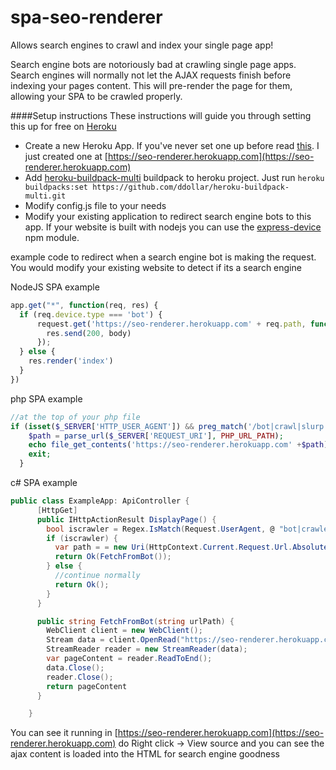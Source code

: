 # spa-seo-renderer
Allows search engines to crawl and index your single page app!

Search engine bots are notoriously bad at crawling single page apps.  Search engines will normally not let the AJAX requests finish before indexing your pages content.  This will pre-render the page for them, allowing your SPA to be crawled properly.

####Setup instructions
These instructions will guide you through setting this up for free on [Heroku](https://heroku.com)
* Create a new Heroku App.  If you've never set one up before read [this](https://devcenter.heroku.com/articles/getting-started-with-nodejs#introduction). I just created one at [https://seo-renderer.herokuapp.com](https://seo-renderer.herokuapp.com)
* Add [heroku-buildpack-multi](https://github.com/ddollar/heroku-buildpack-multi) buildpack to heroku project.  Just run `heroku buildpacks:set https://github.com/ddollar/heroku-buildpack-multi.git`
* Modify config.js file to your needs
* Modify your existing application to redirect search engine bots to this app.  If your website is built with nodejs you can use the [express-device](https://github.com/rguerreiro/express-device) npm module.

example code to redirect when a search engine bot is making the request.  You would modify your existing website to detect if its a search engine

NodeJS SPA example
```js
app.get("*", function(req, res) {
  if (req.device.type === 'bot') {
      request.get('https://seo-renderer.herokuapp.com' + req.path, function(error, response, body) {
        res.send(200, body)
      });
  } else {
    res.render('index')
  }
})
```

php SPA example
```php
//at the top of your php file
if (isset($_SERVER['HTTP_USER_AGENT']) && preg_match('/bot|crawl|slurp|spider/i', $_SERVER['HTTP_USER_AGENT'])) {
    $path = parse_url($_SERVER['REQUEST_URI'], PHP_URL_PATH);
    echo file_get_contents('https://seo-renderer.herokuapp.com' +$path);
    exit;
  }
```

c# SPA example
```c#
public class ExampleApp: ApiController {
      [HttpGet]
      public IHttpActionResult DisplayPage() {
        bool iscrawler = Regex.IsMatch(Request.UserAgent, @ "bot|crawler|baiduspider|80legs|ia_archiver|voyager|curl|wget|yahoo! slurp|mediapartners-google", RegexOptions.IgnoreCase);
        if (iscrawler) {
          var path = = new Uri(HttpContext.Current.Request.Url.AbsoluteUri).path
          return Ok(FetchFromBot());
        } else {
          //continue normally
          return Ok();
        }
      }

      public string FetchFromBot(string urlPath) {
        WebClient client = new WebClient();
        Stream data = client.OpenRead("https://seo-renderer.herokuapp.com"+ urlPath);
        StreamReader reader = new StreamReader(data);
        var pageContent = reader.ReadToEnd();
        data.Close();
        reader.Close();
        return pageContent
      }

    }
```
You can see it running in [https://seo-renderer.herokuapp.com](https://seo-renderer.herokuapp.com) do Right click -> View source and you can see the ajax content is loaded into the HTML for search engine goodness

